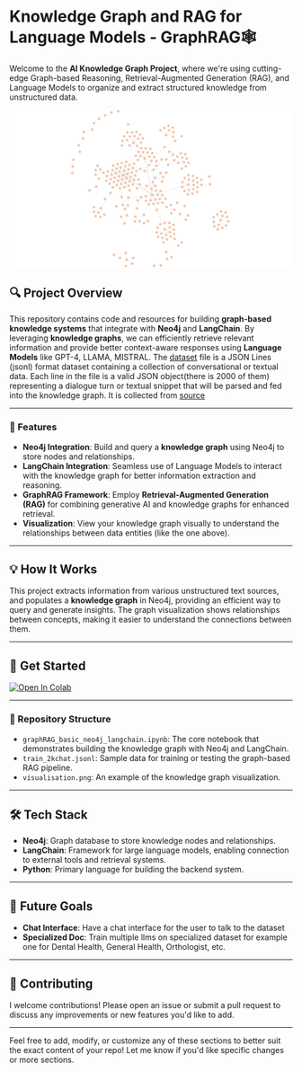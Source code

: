 # Knowledge Graph and RAG for Language Models - GraphRAG🕸️

Welcome to the **AI Knowledge Graph Project**, where we're using cutting-edge Graph-based Reasoning, Retrieval-Augmented Generation (RAG), and Language Models to organize and extract structured knowledge from unstructured data.

![Knowledge Graph Visual](./visualisation.png)

## 🔍 Project Overview

This repository contains code and resources for building **graph-based knowledge systems** that integrate with **Neo4j** and **LangChain**. By leveraging **knowledge graphs**, we can efficiently retrieve relevant information and provide better context-aware responses using **Language Models** like GPT-4, LLAMA, MISTRAL. The  [dataset](./train_2kchat.jsonl) file is a JSON Lines (jsonl) format dataset containing a collection of conversational or textual data. Each line in the file is a valid JSON object(there is 2000 of them) representing a dialogue turn or textual snippet that will be parsed and fed into the knowledge graph. It is collected from [source](https://www.askadoctor24x7.com/community)

---

### 📜 Features

- **Neo4j Integration**: Build and query a **knowledge graph** using Neo4j to store nodes and relationships.
- **LangChain Integration**: Seamless use of Language Models to interact with the knowledge graph for better information extraction and reasoning.
- **GraphRAG Framework**: Employ **Retrieval-Augmented Generation (RAG)** for combining generative AI and knowledge graphs for enhanced retrieval.
- **Visualization**: View your knowledge graph visually to understand the relationships between data entities (like the one above).
  
---

## 💡 How It Works

This project extracts information from various unstructured text sources, and populates a **knowledge graph** in Neo4j, providing an efficient way to query and generate insights. The graph visualization shows relationships between concepts, making it easier to understand the connections between them.

---

## 🚀 Get Started

   [![Open In Colab](https://colab.research.google.com/assets/colab-badge.svg)](https://colab.research.google.com/github/Om-Tiwari/GraphRAG-chatDoctor/blob/main/GRAPH_RAG.ipynb)

---

### 📂 Repository Structure

- `graphRAG_basic_neo4j_langchain.ipynb`: The core notebook that demonstrates building the knowledge graph with Neo4j and LangChain.
- `train_2kchat.jsonl`: Sample data for training or testing the graph-based RAG pipeline.
- `visualisation.png`: An example of the knowledge graph visualization.

---

## 🛠️ Tech Stack

- **Neo4j**: Graph database to store knowledge nodes and relationships.
- **LangChain**: Framework for large language models, enabling connection to external tools and retrieval systems.
- **Python**: Primary language for building the backend system.

---

## 🎯 Future Goals
- **Chat Interface**: Have a chat interface for the user to talk to the dataset
- **Specialized Doc**: Train multiple llms on specialized dataset for example one for Dental Health, General Health, Orthologist, etc.

---

## 🤝 Contributing

I welcome contributions! Please open an issue or submit a pull request to discuss any improvements or new features you'd like to add.

---

Feel free to add, modify, or customize any of these sections to better suit the exact content of your repo! Let me know if you'd like specific changes or more sections.
